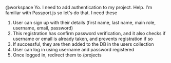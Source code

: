 @workspace Yo. I need to add authentication to my project. Help. I'm familiar with Passport.js so let's do that. I need these
1. User can sign up with their details (first name, last name, main role, username, email, password)
2. This registration has confirm password verification, and it also checks if username or email is already taken, and prevents registration if so
3. If successful, they are then added to the DB in the users collection
3. User can log in using username and password registered
4. Once logged in, redirect them to /projects